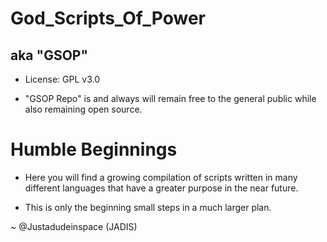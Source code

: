 # God_Scripts_Of_Power

## aka "GSOP"

* License: GPL v3.0
- "GSOP Repo" is and always will remain free to the general public while also remaining open source.


# Humble Beginnings

- Here you will find a growing compilation of scripts written in many different languages that have a greater purpose in the near future.

- This is only the beginning small steps in a much larger plan.


~ @Justadudeinspace (JADIS)